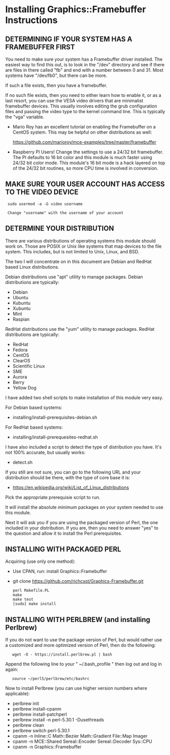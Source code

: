 # Installing Graphics::Framebuffer Instructions

## DETERMINING IF YOUR SYSTEM HAS A FRAMEBUFFER FIRST

  You need to make sure your system has a Framebuffer driver installed.  The
  easiest way to find this out, is to look in the "/dev" directory and see if
  there are files in there called "fb" and end with a number between 0 and 31.
  Most systems have "/dev/fb0", but there can be more.

  If such a file exists, then you have a framebuffer.

  If no such file exists, then you need to either learn how to enable it, or
  as a last resort, you can use the VESA video drivers that are minimalist
  framebuffer devices.  This usually involves editing the grub configuration
  files and passing the video type to the kernel command line.  This is
  typically the "vga" variable.

  * Mario Roy has an excellent tutorial on enabling the Framebuffer on a
     CentOS system.  This may be helpful on other distributions as well:

     https://github.com/marioroy/mce-examples/tree/master/framebuffer

  * Raspberry PI Users!  Change the settings to use a 24/32 bit framebuffer.
     The PI defaults to 16 bit color and this module is much faster using
	 24/32 bit color mode.  This module's 16 bit mode is a hack layered on
	 top of the 24/32 bit routines, so more CPU time is involved in
	 conversion.

## MAKE SURE YOUR USER ACCOUNT HAS ACCESS TO THE VIDEO DEVICE

     sudo usermod -a -G video username

     Change "username" with the username of your account

## DETERMINE YOUR DISTRIBUTION

  There are various distributions of operating systems this module should work
  on.  Those are POSIX or Unix like systems that map devices to the file
  system.  This includes, but is not limited to Unix, Linux, and BSD.

  The two I will concentrate on in this document are Debian and RedHat based
  Linux distributions.

  Debian distributions use "apt" utility to manage packages.  Debian
  distributions are typically:

*  Debian
*  Ubuntu
*  Kubuntu
*  Xubuntu
*  Mint
*  Raspian

  RedHat distributions use the "yum" utility to manage packages.  RedHat
  distributions are typically:

*  RedHat
*  Fedora
*  CentOS
*  ClearOS
*  Scientific Linux
*  SME
*  Aurora
*  Berry
*  Yellow Dog

  I have added two shell scripts to make installation of this module very easy.

  For Debian based systems:

*  installing/install-prerequisites-debian.sh

  For RedHat based systems:

*  installing/install-prerequesites-redhat.sh

  I have also included a script to detect the type of distribution you have.
  It's not 100% accurate, but usually works:

*  detect.sh

  If you still are not sure, you can go to the following URL and your
  distribution should be there, with the type of core base it is:

*  https://en.wikipedia.org/wiki/List_of_Linux_distributions

  Pick the appropriate prerequisie script to run.

  It will install the absolute minimum packages on your system needed to use
  this module.

  Next it will ask you if you are using the packaged version of Perl, the one
  included in your distribution.  If you are, then you need to answer "yes"
  to the question and allow it to install the Perl prerequisites.

## INSTALLING WITH PACKAGED PERL

  Acquiring (use only one method):
  
*  Use CPAN, run:  install Graphics::Framebuffer
*  git clone https://github.com/richcsst/Graphics-Framebuffer.git

       perl Makefile.PL
       make
       make test
       [sudo] make install

## INSTALLING WITH PERLBREW (and installing Perlbrew)

  If you do not want to use the package version of Perl, but would rather use
  a customized and more optimized version of Perl, then do the following:

       wget -O - https://install.perlbrew.pl | bash

  Append the following line to your " ~/.bash_profile " then log out and log in
  again:

       source ~/perl5/perlbrew/etc/bashrc

  Now to install Perlbrew (you can use higher version numbers where applicable):

*  perlbrew init
*  perlbrew install-cpanm
*  perlbrew install-patchperl
*  perlbrew install -n perl-5.30.1 -Dusethreads
*  perlbrew clean
*  perlbrew switch perl-5.30.1
*  cpanm -n Inline::C Math::Bezier Math::Gradient File::Map Imager
*  cpanm -n MCE::Shared Sereal::Encoder Sereal::Decoder Sys::CPU
*  cpanm -n Graphics::Framebuffer
